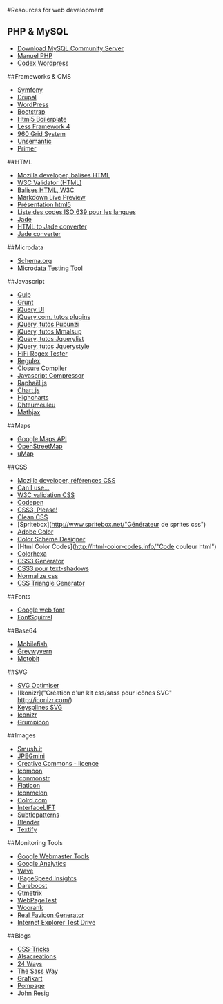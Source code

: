 #Resources for web development

## PHP & MySQL
* [Download MySQL Community Server](http://dev.mysql.com/downloads/mysql/ "Télécharger MySQL")
* [Manuel PHP](http://fr.php.net/manual/fr/index.php)
* [Codex Wordpress](http://codex.wordpress.org/)


##Frameworks & CMS
* [Symfony](http://symfony.com/)
* [Drupal](http://drupalfr.org/)
* [WordPress](https://fr.wordpress.org/)
* [Bootstrap](http://getbootstrap.com/)
* [Html5 Boilerplate](http://html5boilerplate.com/)
* [Less Framework 4](http://lessframework.com/ "Système de grille CSS pour la conception de sites web adaptatifs")
* [960 Grid System](http://960.gs/)
* [Unsemantic](http://unsemantic.com/ "Successeur de 960 Grid System")
* [Primer](http://primercss.io/ "Le framework de GitHub")


##HTML
* [Mozilla developer, balises HTML](https://developer.mozilla.org/fr/docs/Web/HTML/Element)
* [W3C Validator (HTML)](http://validator.w3.org/ "vérifie la conformité du code HTML avec la norme W3C")
* [Balises HTML, W3C](http://dev.w3.org/html5/html-author/)
* [Markdown Live Preview](http://markdownlivepreview.com/ "Pour visualiser le rendu d'un .md en live")
* [Présentation html5](http://slides.html5rocks.com/ "Présentation html5")
* [Liste des codes ISO 639 pour les langues](http://fr.wikipedia.org/wiki/Liste_des_codes_ISO_639-1)
* [Jade](http://jade-lang.com/ "Syntaxe de template")
* [HTML to Jade converter](http://html2jade.aaron-powell.com/)
* [Jade converter](http://html2jade.org/)


##Microdata
* [Schema.org](https://schema.org/ "site de référence sur les données structurées")
* [Microdata Testing Tool](http://www.google.com/webmasters/tools/richsnippets "outil de test Google pour les données strucurées")


##Javascript
* [Gulp](http://gulpjs.com/ "Task runner")
* [Grunt](http://gruntjs.com/ "Task runner")
* [jQuery UI](http://jqueryui.com/demos/)
* [jQuery.com, tutos plugins](http://plugins.jquery.com/ "tutos jQuery")
* [jQuery, tutos Pupunzi](http://pupunzi.com/ "tutos jQuery")
* [jQuery, tutos Mmalsup](http://jquery.malsup.com/ "tutos jQuery")
* [jQuery, tutos Jquerylist](http://jquerylist.com/ "tutos jQuery")
* [jQuery, tutos Jquerystyle](http://jquerystyle.com/ "tutos jQuery")
* [HiFi Regex Tester](http://www.gethifi.com/tools/regex "Outil en ligne pour tester les expressions régulières en javascript")
* [Regulex](http://jex.im/regulex/ "outil en ligne pour tester les expressions régulières en javascript")
* [Closure Compiler](http://closure-compiler.appspot.com/home "réduit la taille des fichiers JavaScript, ce n'est donc pas un compilateur, contrairement à ce que le nom laisserait penser")
* [Javascript Compressor](http://javascriptcompressor.com/ "compile votre code javascript")
* [Raphaël js](http://raphaeljs.com/ "bibliothèque javaScript VML pour le support IE8 du SVG")
* [Chart.js](http://www.chartjs.org/ "une lib pour des graphiques en javascript")
* [Highcharts](http://www.highcharts.com/ "une lib pour des graphiques en javascript")
* [Dhteumeuleu](http://www.dhteumeuleu.com/ "Codes bluffants en javascript")
* [Mathjax](http://www.mathjax.org/ "solution pour affichage des formules mathématiques")


##Maps
* [Google Maps API](https://developers.google.com/maps/)
* [OpenStreetMap](http://www.openstreetmap.org)
* [uMap](http://umap.openstreetmap.fr/ "uMap permet de créer des cartes personnalisées sur des fonds OpenStreetMap")

##CSS
* [Mozilla developer, références CSS](https://developer.mozilla.org/fr/docs/CSS/Reference)
* [Can I use...](http://caniuse.com/)
* [W3C validation CSS](http://jigsaw.w3.org/css-validator/)
* [Codepen](http://codepen.io/)
* [CSS3, Please!](http://css3please.com/ "Générateur de règles CSS3 donnant des informations sur le support par les navigateurs")
* [Clean CSS](http://www.cleancss.com/?lang=fr "Nettoie les feuilles de styles en ligne")
* [Spritebox](http://www.spritebox.net/"Générateur de sprites css")
* [Adobe Color](https://color.adobe.com/fr/ "Code couleur html")
* [Color Scheme Designer](http://colorschemedesigner.com/ "Code couleur html")
* [Html Color Codes](http://html-color-codes.info/"Code couleur html")
* [Colorhexa](http://www.colorhexa.com/ "Code couleur html")
* [CSS3 Generator](http://css3generator.com/ "Générateur css3")
* [CSS3 pour text-shadows](http://www.westciv.com/tools/shadows/ "Générateur css3 pour text-shadows")
* [Normalize css](http://necolas.github.io/normalize.css/ "Feuille de style de base permettant un affichage normalisé pour un maximum de navigateurs" )
* [CSS Triangle Generator](http://triangle.designyourcode.io/ "Générateur de triangles en css")


##Fonts
* [Google web font](http://www.google.com/webfonts/ "La bibliothèque de polices de caractères de Google")
* [FontSquirrel](http://www.fontsquirrel.com/ "Fonts de qualité professionnelles, kits @font-face prêt à l'emploi et convertisseur de fonts en ligne" )


##Base64
* [Mobilefish](http://www.mobilefish.com/services/base64/base64.php "Convertiseur d'images en base64")
* [Greywyvern](http://www.greywyvern.com/code/php/binary2base64 "Convertiseur d'images en base64")
* [Motobit](http://www.motobit.com/util/base64-decoder-encoder.asp "Convertiseur d'images en base64")


##SVG
* [SVG Optimiser](http://petercollingridge.appspot.com/svg_optimiser)
* [Ikonizr]("Création d'un kit css/sass pour icônes SVG" http://iconizr.com/)
* [Keysplines SVG](http://www.carto.net/papers/svg/samples/keysplines.svg "Paramétrage keysplines pour l'accélération d'un animateTransform en SVG")
* [Iconizr](http://iconizr.com/ "sprite CSS pour icônes en SVG, avec solution de replis")
* [Grumpicon](http://www.grumpicon.com/ "sprite CSS pour icônes en SVG, avec solution de replis")


##Images
* [Smush.it](http://www.smushit.com/ysmush.it/ "Outil de suppression des metadonnées d'une image, ces informations étant la cause d'interprétations différentielles entre navigateurs et d'un poids non négligeable")
* [JPEGmini](http://www.jpegmini.com/ "un outils en ligne de compression d'images, très efficace pour visaliser le rendu en temps réel")
* [Creative Commons - licence](http://creativecommons.org/choose/?lang=fr "Creative Commons, attribution d'une licence")
* [Icomoon](http://icomoon.io/ "Générateur de fonts et d'icônes en SVG")
* [Iconmonstr](http://iconmonstr.com/ "Icônes en SVG")
* [Flaticon](http://www.flaticon.com/ "Icônes en SVG")
* [Iconmelon](http://iconmelon.com/ "Icônes en SVG")
* [Colrd.com](http://colrd.com/ "Choix d'images en mosaïque")
* [InterfaceLIFT](http://interfacelift.com/wallpaper_beta/downloads/date/any/ "un site hébergeant de très belles images")
* [Subtlepatterns](http://subtlepatterns.com/ "Images pour background")
* [Blender](http://www.blender.org/ "Logiciel libre pour création graphique, jeux et vidéos")
* [Textify](http://textify.it/ "Une exellente application en ligne permettant de transformer une image en texte")


##Monitoring Tools
* [Google Webmaster Tools](https://www.google.com/webmasters/tools/)
* [Google Analytics](http://www.google.com/intl/fr/analytics/)
* [Wave](http://wave.webaim.org/ "outil permettant d'évaluer l'accessibilité d'un site web")
* ([PageSpeed Insights](http://developers.google.com/speed/pagespeed/insights/)
* [Dareboost](http://www.dareboost.com/)
* [Gtmetrix](http://gtmetrix.com/)
* [WebPageTest](http://www.webpagetest.org/)
* [Woorank](http://www.woorank.com/ "Outil d'analyse de site web pour le SEO")
* [Real Favicon Generator](http://realfavicongenerator.net/ "Générateur de favicons pour de nombreux médias")
* [Internet Explorer Test Drive](http://ie.microsoft.com/testdrive/ "Benchmark amusant pour navigateurs par Microsoft")


##Blogs
* [CSS-Tricks](http://css-tricks.com/)
* [Alsacreations](http://www.alsacreations.com/)
* [24 Ways](http://24ways.org/)
* [The Sass Way](http://thesassway.com/)
* [Grafikart](http://www.grafikart.fr/)
* [Pompage](http://www.pompage.net/)
* [John Resig](http://ejohn.org/ "Le blog du fondateur de jQuery")
